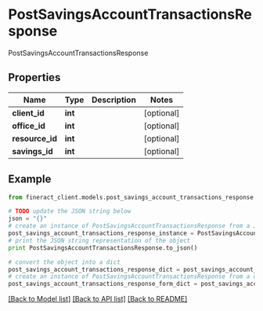# PostSavingsAccountTransactionsResponse

PostSavingsAccountTransactionsResponse

## Properties

Name | Type | Description | Notes
------------ | ------------- | ------------- | -------------
**client_id** | **int** |  | [optional] 
**office_id** | **int** |  | [optional] 
**resource_id** | **int** |  | [optional] 
**savings_id** | **int** |  | [optional] 

## Example

```python
from fineract_client.models.post_savings_account_transactions_response import PostSavingsAccountTransactionsResponse

# TODO update the JSON string below
json = "{}"
# create an instance of PostSavingsAccountTransactionsResponse from a JSON string
post_savings_account_transactions_response_instance = PostSavingsAccountTransactionsResponse.from_json(json)
# print the JSON string representation of the object
print PostSavingsAccountTransactionsResponse.to_json()

# convert the object into a dict
post_savings_account_transactions_response_dict = post_savings_account_transactions_response_instance.to_dict()
# create an instance of PostSavingsAccountTransactionsResponse from a dict
post_savings_account_transactions_response_form_dict = post_savings_account_transactions_response.from_dict(post_savings_account_transactions_response_dict)
```
[[Back to Model list]](../README.md#documentation-for-models) [[Back to API list]](../README.md#documentation-for-api-endpoints) [[Back to README]](../README.md)



